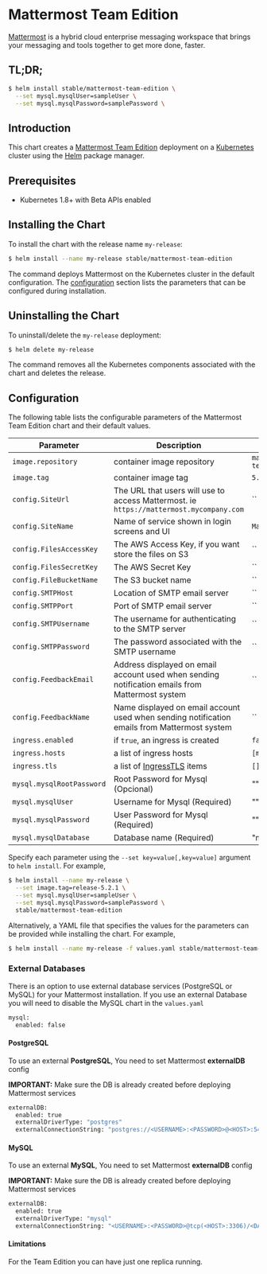 # Mattermost Team Edition

[Mattermost](https://mattermost.com/) is a hybrid cloud enterprise messaging workspace that brings your messaging and tools together to get more done, faster.

## TL;DR;

```bash
$ helm install stable/mattermost-team-edition \
  --set mysql.mysqlUser=sampleUser \
  --set mysql.mysqlPassword=samplePassword \
```

## Introduction

This chart creates a [Mattermost Team Edition](https://mattermost.com/) deployment on a [Kubernetes](http://kubernetes.io)
cluster using the [Helm](https://helm.sh) package manager.

## Prerequisites

- Kubernetes 1.8+ with Beta APIs enabled

## Installing the Chart

To install the chart with the release name `my-release`:

```bash
$ helm install --name my-release stable/mattermost-team-edition
```

The command deploys Mattermost on the Kubernetes cluster in the default configuration. The [configuration](#configuration)
section lists the parameters that can be configured during installation.

## Uninstalling the Chart

To uninstall/delete the `my-release` deployment:

```bash
$ helm delete my-release
```
The command removes all the Kubernetes components associated with the chart and deletes the release.

## Configuration

The following table lists the configurable parameters of the Mattermost Team Edition chart and their default values.

Parameter                 | Description                       | Default
---                       | ---                               | ---
`image.repository`        | container image repository        | `mattermost/mattermost-team-edition`
`image.tag`               | container image tag               | `5.3.1`
`config.SiteUrl`          | The URL that users will use to access Mattermost. ie `https://mattermost.mycompany.com`       |  ``
`config.SiteName`         | Name of service shown in login screens and UI         | `Mattermost`
`config.FilesAccessKey`   | The AWS Access Key, if you want store the files on S3         | ``
`config.FilesSecretKey`   | The AWS Secret Key        | ``
`config.FileBucketName`   | The S3 bucket name                                                                                  | ``
`config.SMTPHost`         | Location of SMTP email server                                                                       | ``
`config.SMTPPort`         | Port of SMTP email server                                                                           | ``
`config.SMTPUsername`     | The username for authenticating to the SMTP server                                                  | ``
`config.SMTPPassword`     | The password associated with the SMTP username                                                      | ``
`config.FeedbackEmail`    | Address displayed on email account used when sending notification emails from Mattermost system     | ``
`config.FeedbackName`     | Name displayed on email account used when sending notification emails from Mattermost system        | ``
`ingress.enabled`         | if `true`, an ingress is created                                                                    | `false`
`ingress.hosts`           | a list of ingress hosts       | `[mattermost.example.com]`
`ingress.tls`             | a list of [IngressTLS](https://v1-8.docs.kubernetes.io/docs/api-reference/v1.8/#ingresstls-v1beta1-extensions) items      | `[]`
`mysql.mysqlRootPassword` | Root Password for Mysql (Opcional)        |  ""
`mysql.mysqlUser`         | Username for Mysql (Required)         |  ""
`mysql.mysqlPassword`     | User Password for Mysql (Required)        |  ""
`mysql.mysqlDatabase`     | Database name (Required)      |  "mattermost"

Specify each parameter using the `--set key=value[,key=value]` argument to `helm install`. For example,

```bash
$ helm install --name my-release \
  --set image.tag=release-5.2.1 \
  --set mysql.mysqlUser=sampleUser \
  --set mysql.mysqlPassword=samplePassword \
  stable/mattermost-team-edition
```

Alternatively, a YAML file that specifies the values for the parameters can be provided while installing the chart. For example,

```bash
$ helm install --name my-release -f values.yaml stable/mattermost-team-edition
```

### External Databases
There is an option to use external database services (PostgreSQL or MySQL) for your Mattermost installation.
If you use an external Database you will need to disable the MySQL chart in the `values.yaml`

```Bash
mysql:
  enabled: false
```

#### PostgreSQL
To use an external **PostgreSQL**, You need to set Mattermost **externalDB** config

**IMPORTANT:** Make sure the DB is already created before deploying Mattermost services

```Bash
externalDB:
  enabled: true
  externalDriverType: "postgres"
  externalConnectionString: "postgres://<USERNAME>:<PASSWORD>@<HOST>:5432/<DATABASE_NAME>?sslmode=disable&connect_timeout=10"
```

#### MySQL
To use an external **MySQL**, You need to set Mattermost **externalDB** config

**IMPORTANT:** Make sure the DB is already created before deploying Mattermost services

```Bash
externalDB:
  enabled: true
  externalDriverType: "mysql"
  externalConnectionString: "<USERNAME>:<PASSWORD>@tcp(<HOST>:3306)/<DATABASE_NAME>?charset=utf8mb4,utf8&readTimeout=30s&writeTimeout=30s"
```

#### Limitations

For the Team Edition you can have just one replica running.
